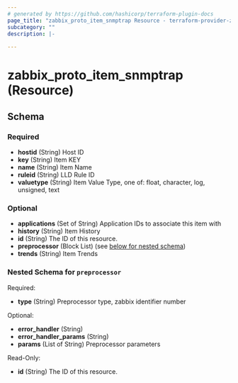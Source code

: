 ```yaml
---
# generated by https://github.com/hashicorp/terraform-plugin-docs
page_title: "zabbix_proto_item_snmptrap Resource - terraform-provider-zabbix"
subcategory: ""
description: |-
  
---
```


# zabbix_proto_item_snmptrap (Resource)





<!-- schema generated by tfplugindocs -->
## Schema

### Required

- **hostid** (String) Host ID
- **key** (String) Item KEY
- **name** (String) Item Name
- **ruleid** (String) LLD Rule ID
- **valuetype** (String) Item Value Type, one of: float, character, log, unsigned, text

### Optional

- **applications** (Set of String) Application IDs to associate this item with
- **history** (String) Item History
- **id** (String) The ID of this resource.
- **preprocessor** (Block List) (see [below for nested schema](#nestedblock--preprocessor))
- **trends** (String) Item Trends

<a id="nestedblock--preprocessor"></a>
### Nested Schema for `preprocessor`

Required:

- **type** (String) Preprocessor type, zabbix identifier number

Optional:

- **error_handler** (String)
- **error_handler_params** (String)
- **params** (List of String) Preprocessor parameters

Read-Only:

- **id** (String) The ID of this resource.


